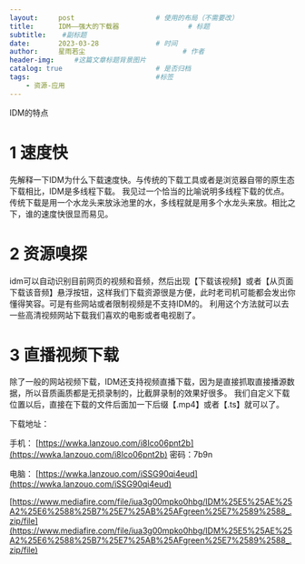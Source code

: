 ```yaml
---
layout:     post   				    # 使用的布局（不需要改）
title:      IDM——强大的下载器 				# 标题 
subtitle:    #副标题
date:       2023-03-28 				# 时间
author:     星雨若尘 						# 作者
header-img:  	#这篇文章标题背景图片
catalog: true 						# 是否归档
tags:								#标签
    - 资源-应用
---
```


IDM的特点

# 1 速度快 #
先解释一下IDM为什么下载速度快。与传统的下载工具或者是浏览器自带的原生态下载相比，IDM是多线程下载。
我见过一个恰当的比喻说明多线程下载的优点。传统下载是用一个水龙头来放泳池里的水，多线程就是用多个水龙头来放。相比之下，谁的速度快很显而易见。

# 2 资源嗅探 #
idm可以自动识别目前网页的视频和音频，然后出现【下载该视频】或者【从页面下载该音频】悬浮按钮，这样我们下载资源很是方便，此时老司机可能都会发出你懂得笑容。可是有些网站或者限制视频是不支持IDM的。
利用这个方法就可以去一些高清视频网站下载我们喜欢的电影或者电视剧了。

# 3 直播视频下载 #
除了一般的网站视频下载，IDM还支持视频直播下载，因为是直接抓取直接播源数据，所以音质画质都是无损录制的，比截屏录制的效果好很多。
我们自定义下载位置以后，直接在下载的文件后面加一下后缀【.mp4】或者【.ts】就可以了。

下载地址：

手机：
[https://wwka.lanzouo.com/i8Ico06pnt2b](https://wwka.lanzouo.com/i8Ico06pnt2b)
密码：7b9n

电脑：
[https://wwka.lanzouo.com/iSSG90qi4eud](https://wwka.lanzouo.com/iSSG90qi4eud)

[https://www.mediafire.com/file/iua3g00mpko0hbg/IDM%25E5%25AE%25A2%25E6%2588%25B7%25E7%25AB%25AFgreen%25E7%2589%2588_.zip/file](https://www.mediafire.com/file/iua3g00mpko0hbg/IDM%25E5%25AE%25A2%25E6%2588%25B7%25E7%25AB%25AFgreen%25E7%2589%2588_.zip/file)